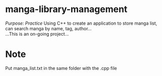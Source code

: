 # manga-library-management
*Purpose: Practice*
Using C++ to create an application to store manga list, can search manga by name, tag, author...<br>
...This is an on-going project...<br>
# Note
Put manga_list.txt in the same folder with the .cpp file
